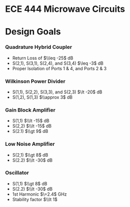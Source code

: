 # ECE 444 Microwave Circuits

<!-- Description of course labs and goals -->

# Design Goals

### Quadrature Hybrid Coupler
* Return Loss of $\\leq -25$  dB
* S(2,1), S(3,1), S(2,4), and S(3,4) \$\\leq -3$ dB
* Proper Isolation of Ports 1 & 4, and Ports 2 & 3

### Wilkinson Power Divider
* S(1,1), S(2,2), S(3,3), and S(2,3) \$\\lt -20$ dB
* S(1,2), S(1,3) $\\approx 3$ dB

### Gain Block Amplifier
* S(1,1) $\\lt -15$ dB
* S(2,2) $\\lt -15$ dB
* S(2.1) $\\gt 9$ dB

### Low Noise Amplifier
* S(2,1) $\\gt 8$ dB
* S(2.2) $\\lt -30$ dB

### Oscillator
* S(1,1) $\\gt 8$ dB
* S(2.2) $\\lt -30$ dB
* 1st Harmonic $\=2.4$ GHz
* Stability factor $\\lt 1$
